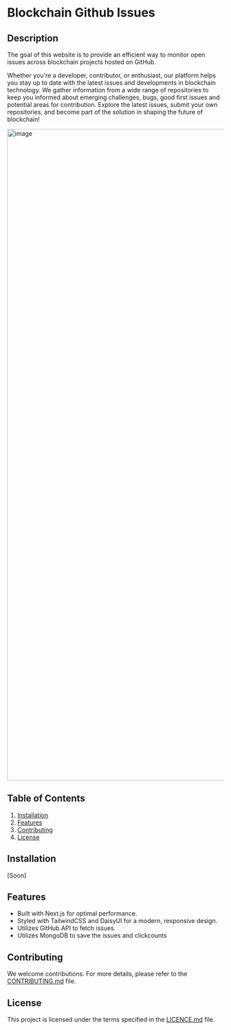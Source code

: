 # Blockchain Github Issues

## Description

The goal of this website is to provide an efficient way to monitor open issues across blockchain projects hosted on GitHub.

Whether you're a developer, contributor, or enthusiast, our platform helps you stay up to date with the latest issues and developments in blockchain technology. We gather information from a wide range of repositories to keep you informed about emerging challenges, bugs, good first issues and potential areas for contribution. Explore the latest issues, submit your own repositories, and become part of the solution in shaping the future of blockchain!

<img width="1512" alt="image" src="https://github.com/user-attachments/assets/fa9d4ecd-d1b7-41b8-9fd4-4850f1b80062">

## Table of Contents

1. [Installation](#installation)
2. [Features](#features)
3. [Contributing](#contributing)
4. [License](#license)

## Installation
[Soon]

## Features

- Built with Next.js for optimal performance.
- Styled with TailwindCSS and DaisyUI for a modern, responsive design.
- Utilizes GitHub API to fetch issues.
- Utilizes MongoDB to save the issues and clickcounts

## Contributing

We welcome contributions. For more details, please refer to the [CONTRIBUTING.md](CONTRIBUTING.md) file.

## License

This project is licensed under the terms specified in the [LICENCE.md](LICENCE.md) file.
